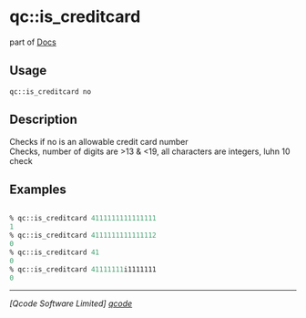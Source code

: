 qc::is_creditcard
=================

part of [Docs](.)

Usage
-----
`qc::is_creditcard no`

Description
-----------
Checks if no is an allowable credit card number<br/>Checks, number of digits are >13 & <19, all characters are integers, luhn 10 check

Examples
--------
```tcl

% qc::is_creditcard 4111111111111111
1
% qc::is_creditcard 4111111111111112
0
% qc::is_creditcard 41
0
% qc::is_creditcard 41111111i1111111
0
```

----------------------------------
*[Qcode Software Limited] [qcode]*

[qcode]: http://www.qcode.co.uk "Qcode Software"